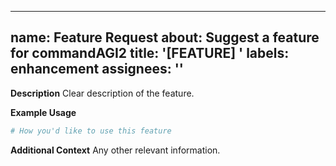 ______________________________________________________________________

## name: Feature Request about: Suggest a feature for commandAGI2 title: '[FEATURE] ' labels: enhancement assignees: ''

**Description**
Clear description of the feature.

**Example Usage**

```python
# How you'd like to use this feature
```

**Additional Context**
Any other relevant information.
